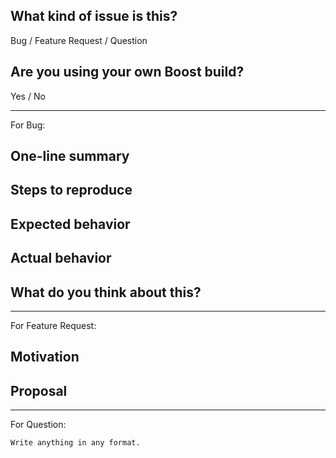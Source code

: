 ## What kind of issue is this?

Bug / Feature Request / Question

## Are you using your own Boost build?

Yes / No

---

For Bug:

## One-line summary

## Steps to reproduce

## Expected behavior

## Actual behavior

## What do you think about this?

---

For Feature Request:

## Motivation

## Proposal

---

For Question:

    Write anything in any format.
